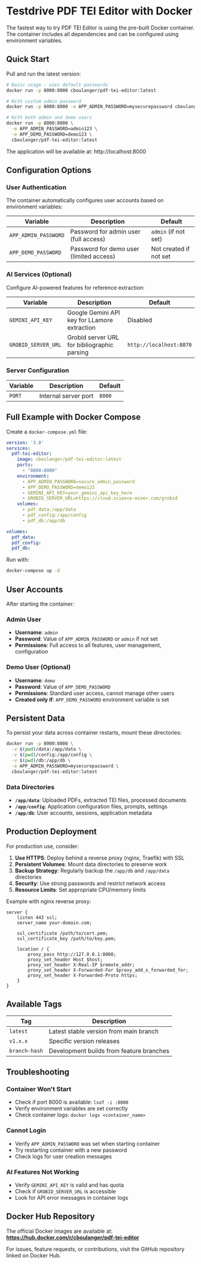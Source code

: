 # Testdrive PDF TEI Editor with Docker

The fastest way to try PDF TEI Editor is using the pre-built Docker container. The container includes all dependencies and can be configured using environment variables.

## Quick Start

Pull and run the latest version:

```bash
# Basic usage - uses default passwords
docker run -p 8000:8000 cboulanger/pdf-tei-editor:latest

# With custom admin password
docker run -p 8000:8000 -e APP_ADMIN_PASSWORD=mysecurepassword cboulanger/pdf-tei-editor:latest

# With both admin and demo users
docker run -p 8000:8000 \
  -e APP_ADMIN_PASSWORD=admin123 \
  -e APP_DEMO_PASSWORD=demo123 \
  cboulanger/pdf-tei-editor:latest
```

The application will be available at: http://localhost:8000

## Configuration Options

### User Authentication

The container automatically configures user accounts based on environment variables:

| Variable | Description | Default |
|----------|-------------|---------|
| `APP_ADMIN_PASSWORD` | Password for admin user (full access) | `admin` (if not set) |
| `APP_DEMO_PASSWORD` | Password for demo user (limited access) | Not created if not set |

### AI Services (Optional)

Configure AI-powered features for reference extraction:

| Variable | Description | Default |
|----------|-------------|---------|
| `GEMINI_API_KEY` | Google Gemini API key for LLamore extraction | Disabled |
| `GROBID_SERVER_URL` | Grobid server URL for bibliographic parsing | `http://localhost:8070` |

### Server Configuration

| Variable | Description | Default |
|----------|-------------|---------|
| `PORT` | Internal server port | `8000` |

## Full Example with Docker Compose

Create a `docker-compose.yml` file:

```yaml
version: '3.8'
services:
  pdf-tei-editor:
    image: cboulanger/pdf-tei-editor:latest
    ports:
      - "8000:8000"
    environment:
      - APP_ADMIN_PASSWORD=secure_admin_password
      - APP_DEMO_PASSWORD=demo123
      - GEMINI_API_KEY=your_gemini_api_key_here
      - GROBID_SERVER_URL=https://cloud.science-miner.com/grobid
    volumes:
      - pdf_data:/app/data
      - pdf_config:/app/config
      - pdf_db:/app/db

volumes:
  pdf_data:
  pdf_config:
  pdf_db:
```

Run with:
```bash
docker-compose up -d
```

## User Accounts

After starting the container:

### Admin User
- **Username**: `admin`
- **Password**: Value of `APP_ADMIN_PASSWORD` or `admin` if not set
- **Permissions**: Full access to all features, user management, configuration

### Demo User (Optional)
- **Username**: `demo`
- **Password**: Value of `APP_DEMO_PASSWORD`
- **Permissions**: Standard user access, cannot manage other users
- **Created only if**: `APP_DEMO_PASSWORD` environment variable is set

## Persistent Data

To persist your data across container restarts, mount these directories:

```bash
docker run -p 8000:8000 \
  -v $(pwd)/data:/app/data \
  -v $(pwd)/config:/app/config \
  -v $(pwd)/db:/app/db \
  -e APP_ADMIN_PASSWORD=mysecurepassword \
  cboulanger/pdf-tei-editor:latest
```

### Data Directories

- **`/app/data`**: Uploaded PDFs, extracted TEI files, processed documents
- **`/app/config`**: Application configuration files, prompts, settings
- **`/app/db`**: User accounts, sessions, application metadata

## Production Deployment

For production use, consider:

1. **Use HTTPS**: Deploy behind a reverse proxy (nginx, Traefik) with SSL
2. **Persistent Volumes**: Mount data directories to preserve work
3. **Backup Strategy**: Regularly backup the `/app/db` and `/app/data` directories
4. **Security**: Use strong passwords and restrict network access
5. **Resource Limits**: Set appropriate CPU/memory limits

Example with nginx reverse proxy:

```nginx
server {
    listen 443 ssl;
    server_name your-domain.com;
    
    ssl_certificate /path/to/cert.pem;
    ssl_certificate_key /path/to/key.pem;
    
    location / {
        proxy_pass http://127.0.0.1:8000;
        proxy_set_header Host $host;
        proxy_set_header X-Real-IP $remote_addr;
        proxy_set_header X-Forwarded-For $proxy_add_x_forwarded_for;
        proxy_set_header X-Forwarded-Proto https;
    }
}
```

## Available Tags

| Tag | Description |
|-----|-------------|
| `latest` | Latest stable version from main branch |
| `v1.x.x` | Specific version releases |
| `branch-hash` | Development builds from feature branches |

## Troubleshooting

### Container Won't Start
- Check if port 8000 is available: `lsof -i :8000`
- Verify environment variables are set correctly
- Check container logs: `docker logs <container_name>`

### Cannot Login
- Verify `APP_ADMIN_PASSWORD` was set when starting container
- Try restarting container with a new password
- Check logs for user creation messages

### AI Features Not Working
- Verify `GEMINI_API_KEY` is valid and has quota
- Check if `GROBID_SERVER_URL` is accessible
- Look for API error messages in container logs

## Docker Hub Repository

The official Docker images are available at:
**https://hub.docker.com/r/cboulanger/pdf-tei-editor**

For issues, feature requests, or contributions, visit the GitHub repository linked on Docker Hub.